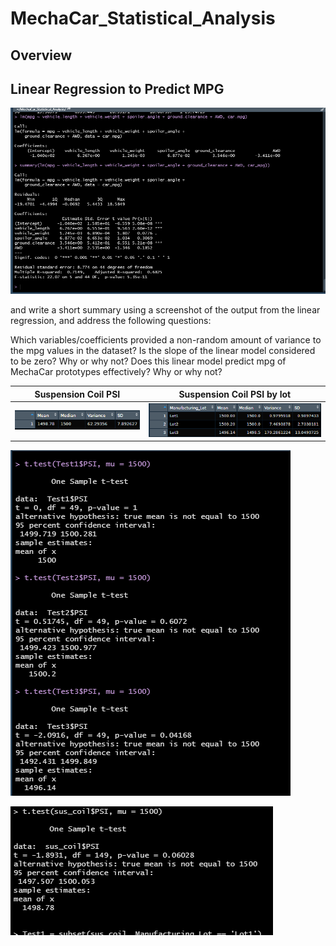 # MechaCar_Statistical_Analysis

## Overview



## Linear Regression to Predict MPG
![](https://github.com/Mikeblanchard/MechaCar_Statistical_Analysis/blob/main/Resources/Linear_Regression_to_Predict_MPG.png)



 and write a short summary using a screenshot of the output from the linear regression, and address the following questions:

Which variables/coefficients provided a non-random amount of variance to the mpg values in the dataset?
Is the slope of the linear model considered to be zero? Why or why not?
Does this linear model predict mpg of MechaCar prototypes effectively? Why or why not?


| Suspension Coil PSI | Suspension Coil PSI by lot |
| --------------------- | --------------------------------- |
|![](https://github.com/Mikeblanchard/MechaCar_Statistical_Analysis/blob/main/Resources/t.test_challenge4.png)|![](https://github.com/Mikeblanchard/MechaCar_Statistical_Analysis/blob/main/Resources/t.test_challenge3.png)|


![](https://github.com/Mikeblanchard/MechaCar_Statistical_Analysis/blob/main/Resources/t.test_challenge.png)

![](https://github.com/Mikeblanchard/MechaCar_Statistical_Analysis/blob/main/Resources/t.test_challenge2.png)



